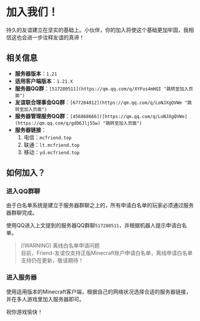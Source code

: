 # 加入我们！

持久的友谊建立在坚实的基础上。小伙伴，你的加入将使这个基础更加牢固，我相信这也会进一步诠释友谊的真谛！

## 相关信息

- **服务器版本**：`1.21`
- **适用客户端版本**：`1.21.X`
- **服务器QQ群**：`[517280511](https://qm.qq.com/q/XYFus4mHQI "跳转至加入页面")`
- **友谊联合理事会QQ群**：`[677284812](https://qm.qq.com/q/LoNJXgQVWe "跳转至加入页面")`
- **服务器管理服务QQ群**：`[456868666]([https://qm.qq.com/q/LoNJXgQVWe](https://qm.qq.com/q/gdD6Jlj5Sw) "跳转至加入页面")`
- **服务器链接**：
  1. 电信：`mcfriend.top`
  2. 联通：`lt.mcfriend.top`
  3. 移动：`yd.mcfriend.top`

## 如何加入？

### 进入QQ群聊

由于白名单系统是建立于服务器群聊之上的，所有申请白名单的玩家必须通过服务器群聊完成。

使用QQ进入上文提到的服务器QQ群聊`517280511`，并根据机器人提示申请白名单。

> [!WARNING] 离线白名单申请问题  
> 目前，Friend-友谊仅支持正版Minecraft账户申请白名单，离线申请白名单支持仍在更新，敬请期待！

### 进入服务器

使用适用版本的Minecraft客户端，根据自己的网络状况选择合适的服务器链接，并在多人游戏里加入服务器即可。

祝你游戏愉快！
